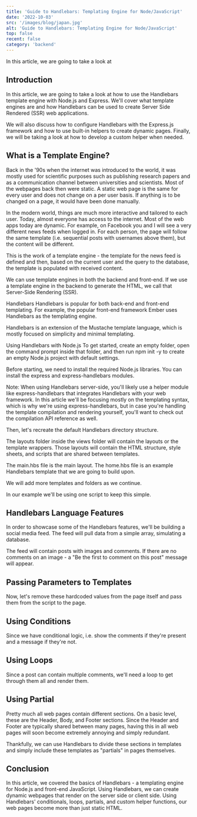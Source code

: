 ```yaml
---
title: 'Guide to Handlebars: Templating Engine for Node/JavaScript'
date: '2022-10-03'
src: '/images/blog/japan.jpg'
alt: 'Guide to Handlebars: Templating Engine for Node/JavaScript'
top: false
recent: false
category: 'backend'
---
```

In this article, we are going to take a look at
<!-- end -->
## Introduction

In this article, we are going to take a look at how to use the Handlebars template engine with Node.js and Express. We'll cover what template engines are and how Handlebars can be used to create Server Side Rendered (SSR) web applications.

We will also discuss how to configure Handlebars with the Express.js framework and how to use built-in helpers to create dynamic pages. Finally, we will be taking a look at how to develop a custom helper when needed.

## What is a Template Engine?

Back in the '90s when the internet was introduced to the world, it was mostly used for scientific purposes such as publishing research papers and as a communication channel between universities and scientists. Most of the webpages back then were static. A static web page is the same for every user and does not change on a per user basis. If anything is to be changed on a page, it would have been done manually.

In the modern world, things are much more interactive and tailored to each user. Today, almost everyone has access to the internet. Most of the web apps today are dynamic. For example, on Facebook you and I will see a very different news feeds when logged in. For each person, the page will follow the same template (i.e. sequential posts with usernames above them), but the content will be different.

This is the work of a template engine - the template for the news feed is defined and then, based on the current user and the query to the database, the template is populated with received content.

We can use template engines in both the backend and front-end. If we use a template engine in the backend to generate the HTML, we call that Server-Side Rendering (SSR).

Handlebars
Handlebars is popular for both back-end and front-end templating. For example, the popular front-end framework Ember uses Handlebars as the templating engine.

Handlebars is an extension of the Mustache template language, which is mostly focused on simplicity and minimal templating.

Using Handlebars with Node.js
To get started, create an empty folder, open the command prompt inside that folder, and then run npm init -y to create an empty Node.js project with default settings.

Before starting, we need to install the required Node.js libraries. You can install the express and express-handlebars modules.

Note: When using Handlebars server-side, you'll likely use a helper module like express-handlebars that integrates Handlebars with your web framework. In this article we'll be focusing mostly on the templating syntax, which is why we're using express-handlebars, but in case you're handling the template compilation and rendering yourself, you'll want to check out the compilation API reference as well.

Then, let's recreate the default Handlebars directory structure.

The layouts folder inside the views folder will contain the layouts or the template wrappers. Those layouts will contain the HTML structure, style sheets, and scripts that are shared between templates.

The main.hbs file is the main layout. The home.hbs file is an example Handlebars template that we are going to build upon.

We will add more templates and folders as we continue.

In our example we'll be using one script to keep this simple.

## Handlebars Language Features
In order to showcase some of the Handlebars features, we'll be building a social media feed. The feed will pull data from a simple array, simulating a database.

The feed will contain posts with images and comments. If there are no comments on an image - a "Be the first to comment on this post" message will appear.

## Passing Parameters to Templates

Now, let's remove these hardcoded values from the page itself and pass them from the script to the page.

## Using Conditions

Since we have conditional logic, i.e. show the comments if they're present and a message if they're not.

## Using Loops

Since a post can contain multiple comments, we'll need a loop to get through them all and render them.

## Using Partial

Pretty much all web pages contain different sections. On a basic level, these are the Header, Body, and Footer sections. Since the Header and Footer are typically shared between many pages, having this in all web pages will soon become extremely annoying and simply redundant.

Thankfully, we can use Handlebars to divide these sections in templates and simply include these templates as "partials" in pages themselves.

## Conclusion

In this article, we covered the basics of Handlebars - a templating engine for Node.js and front-end JavaScript. Using Handlebars, we can create dynamic webpages that render on the server side or client side. Using Handlebars' conditionals, loops, partials, and custom helper functions, our web pages become more than just static HTML.